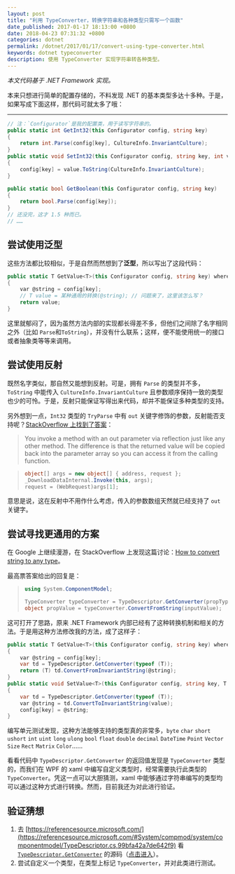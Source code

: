 ```yaml
---
layout: post
title: "利用 TypeConverter，转换字符串和各种类型只需写一个函数"
date_published: 2017-01-17 18:13:00 +0800
date: 2018-04-23 07:31:32 +0800
categories: dotnet
permalink: /dotnet/2017/01/17/convert-using-type-converter.html
keywords: dotnet typeconverter
description: 使用 TypeConverter 实现字符串转各种类型。
---
```


*本文代码基于 .NET Framework 实现。*

本来只想进行简单的配置存储的，不料发现 .NET 的基本类型多达十多种。于是，如果写成下面这样，那代码可就太多了哦：

---

```csharp
// 注：`Configurator`是我的配置类，用于读写字符串的。
public static int GetInt32(this Configurator config, string key)
{
    return int.Parse(config[key], CultureInfo.InvariantCulture);
}
public static void SetInt32(this Configurator config, string key, int value)
{
    config[key] = value.ToString(CultureInfo.InvariantCulture);
}

public static bool GetBoolean(this Configurator config, string key)
{
    return bool.Parse(config[key]);
}
// 还没完，这才 1.5 种而已。
// ……
```

## 尝试使用泛型

这些方法都比较相似，于是自然而然想到了**泛型**，所以写出了这段代码：

```csharp
public static T GetValue<T>(this Configurator config, string key) where T : struct
{
    var @string = config[key];
    // T value = 某种通用的转换(@string); // 问题来了，这里该怎么写？
    return value;
}
```

这里就郁闷了，因为虽然方法内部的实现都长得差不多，但他们之间除了名字相同之外（比如 `Parse`和`ToString`），并没有什么联系；这样，便不能使用统一的接口或者抽象类等等来调用。

## 尝试使用反射

既然名字类似，那自然又能想到反射。可是，拥有 `Parse` 的类型并不多，`ToString` 中能传入 `CultureInfo.InvariantCulture` 且参数顺序保持一致的类型也少的可怜。于是，反射只能保证写得出来代码，却并不能保证多种类型的支持。

另外想到一点，`Int32` 类型的 `TryParse` 中有 `out` 关键字修饰的参数，反射能否支持呢？[StackOverflow 上找到了答案](https://stackoverflow.com/questions/2438065/c-sharp-reflection-how-can-i-invoke-a-method-with-an-out-parameter)：

> You invoke a method with an out parameter via reflection just like any other method. The difference is that the returned value will be copied back into the parameter array so you can access it from the calling function.

> ```csharp
> object[] args = new object[] { address, request };
> _DownloadDataInternal.Invoke(this, args);
> request = (WebRequest)args[1];
> ```

意思是说，这在反射中不用作什么考虑，传入的参数数组天然就已经支持了 `out` 关键字。

## 尝试寻找更通用的方案

在 Google 上继续漫游，在 StackOverflow 上发现这篇讨论：[How to convert string to any type](https://stackoverflow.com/questions/2922855/how-to-convert-string-to-any-type)。

最高票答案给出的回复是：

> ```csharp
> using System.ComponentModel;
> 
> TypeConverter typeConverter = TypeDescriptor.GetConverter(propType);
> object propValue = typeConverter.ConvertFromString(inputValue);
> ```

这可打开了思路，原来 .NET Framework 内部已经有了这种转换机制和相关的方法。于是用这种方法修改我的方法，成了这样子：

```csharp
public static T GetValue<T>(this Configurator config, string key) where T : struct
{
    var @string = config[key];
    var td = TypeDescriptor.GetConverter(typeof (T));
    return (T) td.ConvertFromInvariantString(@string);
}
public static void SetValue<T>(this Configurator config, string key, T value) where T : struct
{
    var td = TypeDescriptor.GetConverter(typeof (T));
    var @string = td.ConvertToInvariantString(value);
    config[key] = @string;
}
```

编写单元测试发现，这种方法能够支持的类型真的非常多，`byte` `char` `short` `ushort` `int` `uint` `long` `ulong` `bool` `float` `double` `decimal` `DateTime` `Point` `Vector` `Size` `Rect` `Matrix` `Color`……

看看代码中 `TypeDescriptor.GetConverter` 的返回值发现是 `TypeConverter` 类型的，而我们在 WPF 的 xaml 中编写自定义类型时，经常需要执行此类型的 `TypeConverter`。凭这一点可以大胆猜测，xaml 中能够通过字符串编写的类型均可以通过这种方式进行转换。然而，目前我还为对此进行验证。

## 验证猜想

1. 去 [https://referencesource.microsoft.com/](https://referencesource.microsoft.com/#System/compmod/system/componentmodel/TypeDescriptor.cs,99bfa42a7de642f9) 看 [`TypeDescriptor.GetConverter`](https://referencesource.microsoft.com/#System/compmod/system/componentmodel/TypeDescriptor.cs,99bfa42a7de642f9) 的源码（[点击进入](https://referencesource.microsoft.com/#System/compmod/system/componentmodel/TypeDescriptor.cs,99bfa42a7de642f9)）。
2. 尝试自定义一个类型，在类型上标记 `TypeConverter`，并对此类进行测试。

